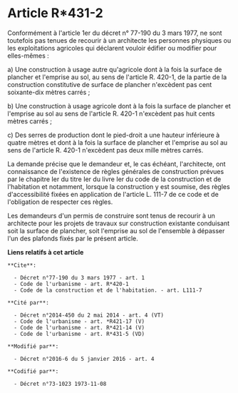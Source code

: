 # Article R*431-2

Conformément à l'article 1er du décret n° 77-190 du 3 mars 1977, ne sont toutefois pas tenues de recourir à un architecte les
personnes physiques ou les       exploitations agricoles qui déclarent vouloir édifier ou modifier pour elles-mêmes : 

a) Une construction à usage autre qu'agricole dont à la fois la surface de plancher et l'emprise au sol, au sens de l'article
R. 420-1, de la partie de la construction constitutive de surface de plancher n'excèdent pas cent soixante-dix mètres
carrés ; 

b) Une construction à usage agricole dont à la fois la surface de plancher et l'emprise au sol au sens de l'article R. 420-1
n'excèdent pas huit cents mètres carrés ; 

c) Des serres de production dont le pied-droit a une hauteur inférieure à quatre mètres et dont à la fois la surface de
plancher et l'emprise au sol au sens de l'article R. 420-1 n'excèdent pas deux mille mètres carrés. 

La demande précise que le demandeur et, le cas échéant, l'architecte, ont connaissance de l'existence de règles générales de
construction prévues par le chapitre Ier du titre Ier du livre Ier du code de la construction et de l'habitation et
notamment, lorsque la construction y est soumise, des règles d'accessibilité fixées en application de l'article L. 111-7 de
ce code et de l'obligation de respecter ces règles. 

Les demandeurs d'un permis de construire sont tenus de recourir à un architecte pour les projets de travaux sur construction
existante conduisant soit la surface de plancher, soit l'emprise au sol de l'ensemble à dépasser l'un des plafonds fixés par
le présent article.

**Liens relatifs à cet article**

	**Cite**:

	  - Décret n°77-190 du 3 mars 1977 - art. 1
	  - Code de l'urbanisme - art. R*420-1
	  - Code de la construction et de l'habitation. - art. L111-7

	**Cité par**:

	  - Décret n°2014-450 du 2 mai 2014 - art. 4 (VT)
	  - Code de l'urbanisme - art. *R421-17 (V)
	  - Code de l'urbanisme - art. R*421-14 (V)
	  - Code de l'urbanisme - art. R*431-5 (VD)

	**Modifié par**:

	  - Décret n°2016-6 du 5 janvier 2016 - art. 4

	**Codifié par**:

	  - Décret n°73-1023 1973-11-08

